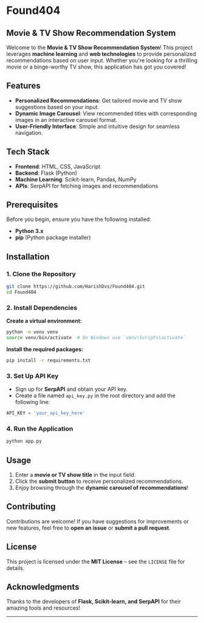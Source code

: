 # **Found404**  

## **Movie & TV Show Recommendation System**  

Welcome to the **Movie & TV Show Recommendation System**! This project leverages **machine learning** and **web technologies** to provide personalized recommendations based on user input. Whether you're looking for a thrilling movie or a binge-worthy TV show, this application has got you covered!  

## **Features**  

- **Personalized Recommendations**: Get tailored movie and TV show suggestions based on your input.  
- **Dynamic Image Carousel**: View recommended titles with corresponding images in an interactive carousel format.  
- **User-Friendly Interface**: Simple and intuitive design for seamless navigation.  

## **Tech Stack**  

- **Frontend**: HTML, CSS, JavaScript  
- **Backend**: Flask (Python)  
- **Machine Learning**: Scikit-learn, Pandas, NumPy  
- **APIs**: SerpAPI for fetching images and recommendations  

## **Prerequisites**  

Before you begin, ensure you have the following installed:  

- **Python 3.x**  
- **pip** (Python package installer)  

## **Installation**  

### **1. Clone the Repository**  
```bash
git clone https://github.com/HarishDvs/Found404.git
cd Found404
```

### **2. Install Dependencies**  

**Create a virtual environment:**  
```bash
python -m venv venv
source venv/bin/activate  # On Windows use `venv\Scripts\activate`
```

**Install the required packages:**  
```bash
pip install -r requirements.txt
```

### **3. Set Up API Key**  

- Sign up for **SerpAPI** and obtain your API key.  
- Create a file named `api_key.py` in the root directory and add the following line:  

```python
API_KEY = 'your_api_key_here'
```

### **4. Run the Application**  
```bash
python app.py
```

## **Usage**  

1. Enter a **movie or TV show title** in the input field.  
2. Click the **submit button** to receive personalized recommendations.  
3. Enjoy browsing through the **dynamic carousel of recommendations**!  

## **Contributing**  

Contributions are welcome! If you have suggestions for improvements or new features, feel free to **open an issue** or **submit a pull request**.  

## **License**  

This project is licensed under the **MIT License** – see the `LICENSE` file for details.  

## **Acknowledgments**  

Thanks to the developers of **Flask, Scikit-learn, and SerpAPI** for their amazing tools and resources!  

---

